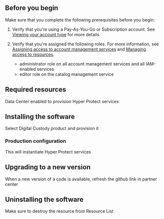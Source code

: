 ## Before you begin

Make sure that you complete the following prerequisites before you begin:

1. Verify that you're using a Pay-As-You-Go or Subscription account. See [Viewing your account type](https://cloud.ibm.com/docs/account?topic=account-account_settings#view-acct-type) for more details.

2. Verify that you're assigned the following roles. For more information, see [Assigning access to account management services](https://cloud.ibm.com/docs/account?topic=account-account-services) and [Managing access to resources](https://cloud.ibm.com/docs/account?topic=account-assign-access-resources).

   - administrator role on all account management services and all IAM-enabled services
   - editor role on the catalog management service

## Required resources
Data Center enabled to provision Hyper Protect services

## Installing the software
Select Digital Custody product and provision it

### Production configuration
This will instantiate Hyper Protect services

## Upgrading to a new version
When a new version of a code is available, refresh the github link in partner
center

## Uninstalling the software
Make sure to destroy the resource from Resource List
